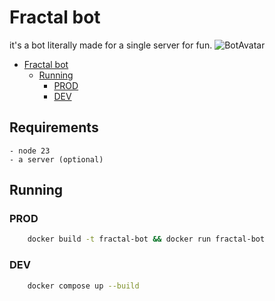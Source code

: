 # Fractal bot

it's a bot literally made for a single server for fun.
![BotAvatar](https://cdn.discordapp.com/avatars/1348328693428260906/826fbbc3cfa84d69c17354781b81c495.webp?size=512)

<!--toc:start-->
- [Fractal bot](#fractal-bot)
  - [Running](#running)
    - [PROD](#prod)
    - [DEV](#dev)
<!--toc:end-->

## Requirements
    - node 23
    - a server (optional)

## Running

### PROD
``` bash
    docker build -t fractal-bot && docker run fractal-bot
```

### DEV

``` bash
    docker compose up --build
```


